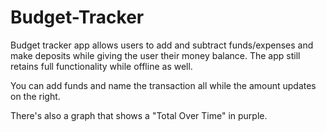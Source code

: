 # Budget-Tracker

Budget tracker app allows users to add and subtract funds/expenses and make deposits while giving the user their money balance. The app still retains full functionality while offline as well. 

You can add funds and name the transaction all while the amount updates on the right. 

There's also a graph that shows a "Total Over Time" in purple. 